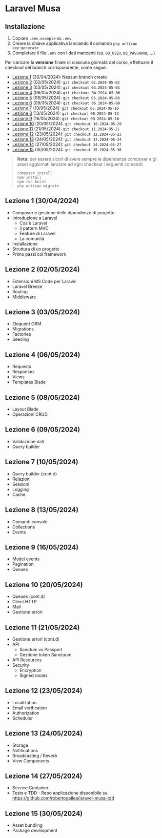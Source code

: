 # Laravel Musa

## Installazione

1. Copiare `.env.example` su `.env`
2. Creare la chiave applicativa lanciando il comando `php artisan key:generate`
3. Completare il file `.env` con i dati mancanti (es. `DB_USER`, `DB_PASSWORD`, ...)

Per caricare la **versione** finale di ciascuna giornata del corso, effettuare il checkout del branch corrispondente,
come
segue:

- [Lezione 1](#lezione-1-30042024) (30/04/2024): Nessun branch creato
- [Lezione 2](#lezione-2-02052024) (02/05/2024): `git checkout 02.2024-05-02`
- [Lezione 3](#lezione-3-03052024) (03/05/2024): `git checkout 03.2024-05-03`
- [Lezione 4](#lezione-4-06052024) (06/05/2024): `git checkout 04.2024-05-06`
- [Lezione 5](#lezione-5-08052024) (08/05/2024): `git checkout 05.2024-05-08`
- [Lezione 6](#lezione-6-09052024) (09/05/2024): `git checkout 06.2024-05-09`
- [Lezione 7](#lezione-7-10052024) (10/05/2024): `git checkout 07.2024-05-10`
- [Lezione 8](#lezione-8-13052024) (13/05/2024): `git checkout 08.2024-05-13`
- [Lezione 9](#lezione-9-16052024) (16/05/2024): `git checkout 09.2024-05-16`
- [Lezione 10](#lezione-10-20052024) (20/05/2024): `git checkout 10.2024-05-20`
- [Lezione 11](#lezione-11-21052024) (21/05/2024): `git checkout 11.2024-05-21`
- [Lezione 12](#lezione-12-23052024) (23/05/2024): `git checkout 12.2024-05-23`
- [Lezione 13](#lezione-13-24052024) (24/05/2024): `git checkout 13.2024-05-24`
- [Lezione 14](#lezione-14-27052024) (27/05/2024): `git checkout 14.2024-05-27`
- [Lezione 15](#lezione-15-30052024) (30/05/2024): `git checkout 15.2024-05-30`

> **Nota**: per essere sicuri di avere sempre le dipendenze composer e gli asset aggiornati lanciare ad ogni checkout i
> seguenti comandi:
> ```shell
> composer install
> npm install
> npm run build
> php artisan migrate
>```


## Lezione 1 (30/04/2024)

- Composer e gestione delle dipendenze di progetto
- Introduzione a Laravel
    - Cos'è Laravel
    - Il pattern MVC
    - Feature di Laravel
    - La comunità
- Installazione
- Struttura di un progetto
- Primo passi col framework


## Lezione 2 (02/05/2024)

- Estensioni MS Code per Laravel
- Laravel Breeze
- Routing
- Middleware


## Lezione 3 (03/05/2024)

- Eloquent ORM 
- Migrations 
- Factories 
- Seeding


## Lezione 4 (06/05/2024)

- Requests
- Responses
- Views
- Templates Blade


## Lezione 5 (08/05/2024)

- Layout Blade
- Operazioni CRUD


## Lezione 6 (09/05/2024)

- Validazione dati
- Query builder


## Lezione 7 (10/05/2024)

- Query builder (cont.d)
- Relazioni
- Sessioni
- Logging
- Cache


## Lezione 8 (13/05/2024)

- Comandi console
- Collections
- Events


## Lezione 9 (16/05/2024)

- Model events
- Pagination
- Queues

## Lezione 10 (20/05/2024)

- Queues (cont.d)
- Client HTTP
- Mail
- Gestione errori

## Lezione 11 (21/05/2024)

- Gestione errori (cont.d)
- API
  - Sanctum vs Passport
  - Gestione token Sanctuum
- API Resources
- Security
  - Encryption
  - Signed routes

## Lezione 12 (23/05/2024)

- Localization
- Email verification
- Authorization
- Scheduler

## Lezione 13 (24/05/2024)

- Storage
- Notifications
- Broadcasting / Reverb
- View Components

## Lezione 14 (27/05/2024)

- Service Container
- Tests e TDD - Repo applicazione disponibile su https://github.com/robertogallea/laravel-musa-tdd


## Lezione 15 (30/05/2024)

- Asset bundling
- Package development
